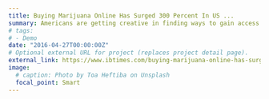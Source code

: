 ```yaml
---
title: Buying Marijuana Online Has Surged 300 Percent In US ...
summary: Americans are getting creative in finding ways to gain access to marijuana online, even if they ...
# tags:
# - Demo
date: "2016-04-27T00:00:00Z"
# Optional external URL for project (replaces project detail page).
external_link: https://www.ibtimes.com/buying-marijuana-online-has-surged-300-percent-us-2756756
image:
  # caption: Photo by Toa Heftiba on Unsplash
  focal_point: Smart
---
```

